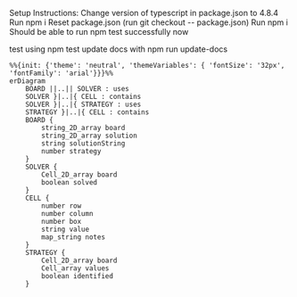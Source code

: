 Setup Instructions:
Change version of typescript in package.json to 4.8.4
Run npm i
Reset package.json (run git checkout -- package.json)
Run npm i
Should be able to run npm test successfully now

test using npm test
update docs with npm run update-docs

```mermaid
%%{init: {'theme': 'neutral', 'themeVariables': { 'fontSize': '32px', 'fontFamily': 'arial'}}}%%
erDiagram
    BOARD ||..|| SOLVER : uses
    SOLVER }|..|{ CELL : contains
    SOLVER }|..|{ STRATEGY : uses
    STRATEGY }|..|{ CELL : contains
    BOARD {
        string_2D_array board
        string_2D_array solution
        string solutionString
        number strategy
    }
    SOLVER {
        Cell_2D_array board
        boolean solved
    }
    CELL {
        number row
        number column
        number box
        string value
        map_string notes
    }
    STRATEGY {
        Cell_2D_array board
        Cell_array values
        boolean identified
    }
```